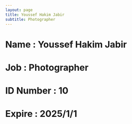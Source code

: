 ```yaml
---
layout: page
title: Youssef Hakim Jabir
subtitle: Photographer
---
```

# Name : Youssef Hakim Jabir
# Job : Photographer
# ID Number : 10
# Expire : 2025/1/1
